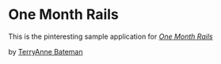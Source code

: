 # One Month Rails

This is the pinteresting sample application for
[*One Month Rails*](http://onemonthrails.com)

by [TerryAnne Bateman](http://terryannebateman.com)